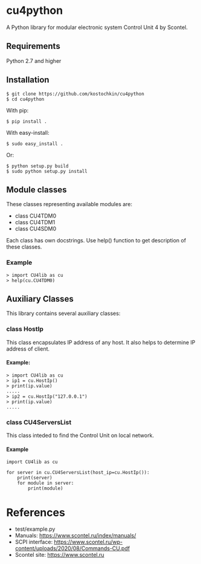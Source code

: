 # cu4python

A Python library for modular electronic system Control Unit 4 by Scontel.

## Requirements

Python 2.7 and higher

## Installation

    $ git clone https://github.com/kostochkin/cu4python
    $ cd cu4python

With pip:

    $ pip install .

With easy-install:

    $ sudo easy_install .

Or:

    $ python setup.py build
    $ sudo python setup.py install

## Module classes

These classes representing available modules are:

- class CU4TDM0
- class CU4TDM1
- class CU4SDM0

Each class has own docstrings. Use help() function to get description of these classes.

### Example

    > import CU4lib as cu
    > help(cu.CU4TDM0)

## Auxiliary Classes

This library contains several auxiliary classes:

### class HostIp

This class encapsulates IP address of any host. It also helps to determine IP address of client.

#### Example:

    > import CU4lib as cu
	> ip1 = cu.HostIp()
	> print(ip.value)
 	.....
	> ip2 = cu.HostIp("127.0.0.1")
	> print(ip.value)
	.....

### class CU4ServersList

This class inteded to find the Control Unit on local network.

#### Example

    import CU4lib as cu

    for server in cu.CU4ServersList(host_ip=cu.HostIp()):
        print(server)
        for module in server:
            print(module)


# References

* test/example.py
* Manuals: https://www.scontel.ru/index/manuals/
* SCPI interface: https://www.scontel.ru/wp-content/uploads/2020/08/Commands-CU.pdf
* Scontel site: https://www.scontel.ru


